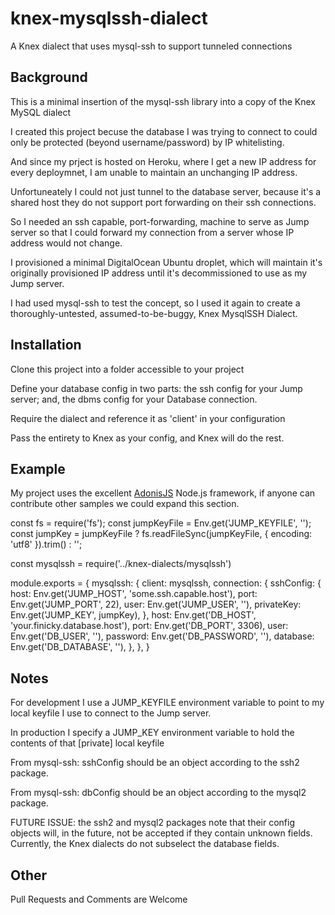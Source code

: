 # knex-mysqlssh-dialect
A Knex dialect that uses mysql-ssh to support tunneled connections

## Background

This is a minimal insertion of the mysql-ssh library into a copy of the Knex MySQL dialect

I created this project becuse the database I was trying to connect to could only be protected (beyond username/password) by IP whitelisting.  

And since my prject is hosted on Heroku, where I get a new IP address for every deploymnet, I am unable to maintain an unchanging IP address.

Unfortuneately I could not just tunnel to the database server, because it's a shared host they do not support port forwarding on their ssh connections.

So I needed an ssh capable, port-forwarding, machine to serve as Jump server so that I could forward my connection from a server whose IP address would not change.

I provisioned a minimal DigitalOcean Ubuntu droplet, which will maintain it's originally provisioned IP address until it's decommissioned to use as my Jump server.

I had used mysql-ssh to test the concept, so I used it again to create a thoroughly-untested, assumed-to-be-buggy, Knex MysqlSSH Dialect.

## Installation 

Clone this project into a folder accessible to your project

Define your database config in two parts: the ssh config for your Jump server; and, the dbms config for your Database connection.

Require the dialect and reference it as 'client' in your configuration

Pass the entirety to Knex as your config, and Knex will do the rest.

## Example

My project uses the excellent [AdonisJS](https://adonisjs.com/) Node.js framework, if anyone can contribute other samples we could expand this section.

const fs = require('fs');
const jumpKeyFile = Env.get('JUMP_KEYFILE', '');
const jumpKey = jumpKeyFile ? fs.readFileSync(jumpKeyFile, { encoding: 'utf8' }).trim() : '';

const mysqlssh = require('../knex-dialects/mysqlssh')

module.exports = {
    mysqlssh: {
        client: mysqlssh,
        connection: {
            sshConfig: {
                host: Env.get('JUMP_HOST', 'some.ssh.capable.host'),
                port: Env.get('JUMP_PORT', 22),
                user: Env.get('JUMP_USER', ''),
                privateKey: Env.get('JUMP_KEY', jumpKey),
            },
            host: Env.get('DB_HOST', 'your.finicky.database.host'),
            port: Env.get('DB_PORT', 3306),
            user: Env.get('DB_USER', ''),
            password: Env.get('DB_PASSWORD', ''),
            database: Env.get('DB_DATABASE', ''),
        },
    },
}

## Notes

For development I use a JUMP_KEYFILE environment variable to point to my local keyfile I use to connect to the Jump server.

In production I specify a JUMP_KEY environment variable to hold the contents of that [private] local keyfile

From mysql-ssh: sshConfig should be an object according to the ssh2 package.

From mysql-ssh: dbConfig should be an object according to the mysql2 package.

FUTURE ISSUE: the ssh2 and mysql2 packages note that their config objects will, in the future, not be accepted if they contain unknown fields.  Currently, the Knex dialects do not subselect the database fields.

## Other

Pull Requests and Comments are Welcome

